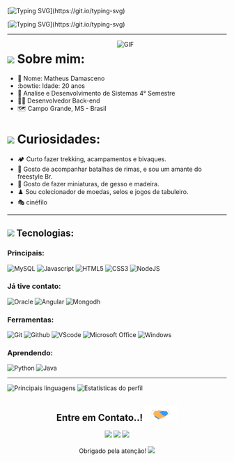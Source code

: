 [![Typing SVG](https://readme-typing-svg.herokuapp.com?font=Varela+Round&size=40&duration=4000&pause=3000&color=6ED8E5&center=true&vCenter=true&repeat=true&width=1000&lines=Bem+Vindo+ao+meu+GitHub!)](https://git.io/typing-svg)

[![Typing SVG](https://readme-typing-svg.herokuapp.com?font=Varela+Round&size=35&duration=4000&pause=3000&color=6ED8E5&center=true&vCenter=true&repeat=true&width=1000&lines=%C3%89+o+Matheus+Damasceno+aqui.)](https://git.io/typing-svg)


<hr>
 <img align="right" width="50%" alt="GIF" src="https://user-images.githubusercontent.com/74038190/225813708-98b745f2-7d22-48cf-9150-083f1b00d6c9.gif" />

# <picture><img src = "https://raw.githubusercontent.com/Tarikul-Islam-Anik/Animated-Fluent-Emojis/master/Emojis/Smilies/Slightly%20Smiling%20Face.png" width = 50px></picture> **Sobre mim:**

- :raising_hand: Nome: Matheus Damasceno
- :bowtie: Idade: 20 anos
- 🔭 Analise e Desenvolvimento de Sistemas 4° Semestre
- 👩‍💻 Desenvolvedor Back-end 
- 🗺️ Campo Grande, MS - Brasil

# <picture><img src = "https://raw.githubusercontent.com/Tarikul-Islam-Anik/Animated-Fluent-Emojis/master/Emojis/Smilies/Cowboy%20Hat%20Face.png" width = 50px></picture> **Curiosidades:**

- 🏕️ Curto fazer trekking, acampamentos e bivaques.
- 🤘 Gosto de acompanhar batalhas de rimas, e sou um amante do freestyle Br.
- 🚂 Gosto de fazer miniaturas, de gesso e madeira.
- ♟️ Sou colecionador de moedas, selos e jogos de tabuleiro.
- 🎭 cinéfilo



<hr>

## <img src="https://media2.giphy.com/media/QssGEmpkyEOhBCb7e1/giphy.gif?cid=ecf05e47a0n3gi1bfqntqmob8g9aid1oyj2wr3ds3mg700bl&rid=giphy.gif" width ="25"><b> Tecnologias:</b>

### Principais:
![MySQL](https://img.shields.io/badge/MySQL-1572B6?style=for-the-badge&logo=mysql&logoColor=white)
![Javascript](https://img.shields.io/badge/JavaScript-F7DF1E?style=for-the-badge&logo=javascript&logoColor=black)
![HTML5](https://img.shields.io/badge/HTML5-E34F26?style=for-the-badge&logo=html5&logoColor=white)
![CSS3](https://img.shields.io/badge/CSS3-1572B6?style=for-the-badge&logo=css3&logoColor=white)
![NodeJS](https://img.shields.io/badge/node.js-6DA55F?style=for-the-badge&logo=node.js&logoColor=white)

### Já tive contato:
![Oracle](https://img.shields.io/badge/Oracle-F80000?style=for-the-badge&logo=Oracle&logoColor=white)
![Angular](https://img.shields.io/badge/angular-%23DD0031.svg?style=for-the-badge&logo=angular&logoColor=white)
![Mongodh](https://img.shields.io/badge/MongoDB-4EA94B?style=for-the-badge&logo=mongodb&logoColor=white)


### Ferramentas:
![Git](https://img.shields.io/badge/GIT-E44C30?style=for-the-badge&logo=git&logoColor=white)
![Github](https://img.shields.io/badge/GitHub-100000?style=for-the-badge&logo=github&logoColor=white)
![VScode](https://img.shields.io/badge/Visual_Studio_Code-0078D4?style=for-the-badge&logo=visual%20studio%20code&logoColor=white)
![Microsoft Office](https://img.shields.io/badge/Microsoft_Office-D83B01?style=for-the-badge&logo=microsoft-office&logoColor=white)
![Windows](https://img.shields.io/badge/Windows-0078D6?style=for-the-badge&logo=windows&logoColor=white)
 
### Aprendendo:
![Python](https://img.shields.io/badge/Python-3776AB?style=for-the-badge&logo=python&logoColor=white)
![Java](https://img.shields.io/badge/Java-ED8B00?style=for-the-badge&logo=openjdk&logoColor=white)

<hr>

![Principais linguagens](https://github-readme-stats.vercel.app/api/top-langs/?username=MatheusADamasceno&layout=compact&custom_title=MatheusADamasceno%20-%20Linguagens%20Mais%20Usadas:&theme=dark&hide_border=true&hide=visual%20basic%20.net,php,c%2B%2B)
![Estatísticas do perfil](https://github-readme-stats.vercel.app/api?username=MatheusADamasceno&show_icons=true&theme=dark&hide_border=true&custom_title=MatheusADamasceno%20-%20Estatísticas%20do%20GitHub:&include_all_commits=true&hide=issues,contribs)


  
<div align="center">  
  
## <b> Entre em Contato..!</b><img src="https://github.com/0xAbdulKhalid/0xAbdulKhalid/raw/main/assets/mdImages/handshake.gif" width ="80">
<div>
<a href="https://wa.me/5562992060399" target="_blank"><img src="https://img.shields.io/badge/WhatsApp-25D366?style=for-the-badge&logo=whatsapp&logoColor=white" target="_blank"></a>
<a href = "mailto:matheusalvesdamascenotwd@gmail.com"><img src="https://img.shields.io/badge/Gmail-D14836?style=for-the-badge&logo=gmail&logoColor=white" target="_blank"></a>
<a href="https://www.linkedin.com/in/matheusalvesdamasceno" target="_blank"><img src="https://img.shields.io/badge/-LinkedIn-%230077B5?style=for-the-badge&logo=linkedin&logoColor=white" target="_blank"></a>  

</div>
</div>

<br>
<div align="center">  
  
<div style="text-align: center;">
    Obrigado pela atenção!
    <img src="https://raw.githubusercontent.com/Tarikul-Islam-Anik/Animated-Fluent-Emojis/master/Emojis/Smilies/Saluting%20Face.png" width="50" />
</div>

